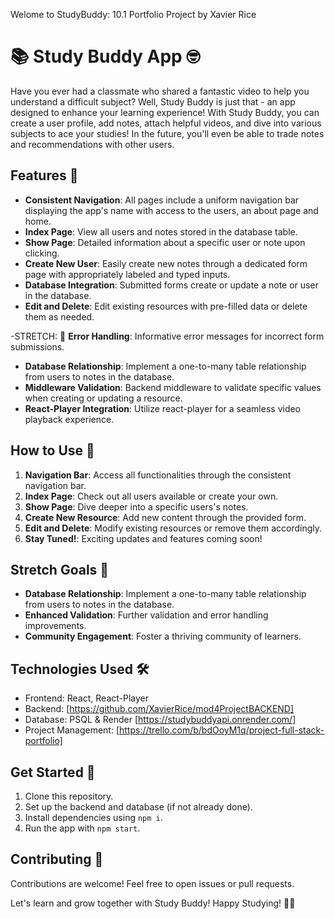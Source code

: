 Welome to StudyBuddy: 10.1 Portfolio Project by Xavier Rice

# 📚 Study Buddy App 🤓



Have you ever had a classmate who shared a fantastic video to help you understand a difficult subject? Well, Study Buddy is just that - an app designed to enhance your learning experience! With Study Buddy, you can create a user profile, add notes, attach helpful videos, and dive into various subjects to ace your studies! In the future, you'll even be able to trade notes and recommendations with other users.

## Features 🌟

- **Consistent Navigation**: All pages include a uniform navigation bar displaying the app's name with access to the users, an about page and home.
- **Index Page**: View all users and notes stored in the database table.
- **Show Page**: Detailed information about a specific user or note upon clicking.
- **Create New User**: Easily create new notes through a dedicated form page with appropriately labeled and typed inputs.
- **Database Integration**: Submitted forms create or update a note or user in the database.
- **Edit and Delete**: Edit existing resources with pre-filled data or delete them as needed.

-STRETCH: 🌈  **Error Handling**: Informative error messages for incorrect form submissions.
- **Database Relationship**: Implement a one-to-many table relationship from users to notes in the database.
- **Middleware Validation**: Backend middleware to validate specific values when creating or updating a resource.
- **React-Player Integration**: Utilize react-player for a seamless video playback experience.

## How to Use 🚀

1. **Navigation Bar**: Access all functionalities through the consistent navigation bar.
2. **Index Page**: Check out all users available or create your own.
3. **Show Page**: Dive deeper into a specific users's notes.
4. **Create New Resource**: Add new content through the provided form.
5. **Edit and Delete**: Modify existing resources or remove them accordingly.
6. **Stay Tuned!**: Exciting updates and features coming soon!

## Stretch Goals 🌈

- **Database Relationship**: Implement a one-to-many table relationship from users to notes in the database.
- **Enhanced Validation**: Further validation and error handling improvements.
- **Community Engagement**: Foster a thriving community of learners.

## Technologies Used 🛠️

- Frontend: React, React-Player
- Backend: [https://github.com/XavierRice/mod4ProjectBACKEND]
- Database: PSQL & Render [https://studybuddyapi.onrender.com/]
- Project Management: [https://trello.com/b/bdOoyM1q/project-full-stack-portfolio]
## Get Started 🏁

1. Clone this repository.
2. Set up the backend and database (if not already done).
3. Install dependencies using `npm i`.
4. Run the app with `npm start`.

## Contributing 🤝

Contributions are welcome! Feel free to open issues or pull requests.

Let's learn and grow together with Study Buddy! Happy Studying! 🎉📖